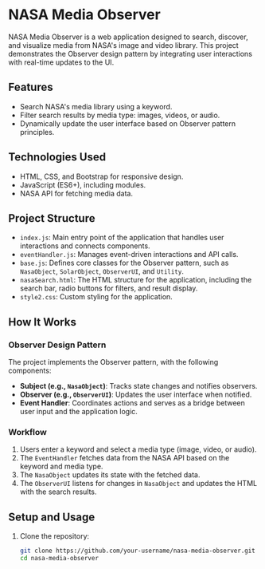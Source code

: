 # NASA Media Observer

NASA Media Observer is a web application designed to search, discover, and visualize media from NASA's image and video library. This project demonstrates the Observer design pattern by integrating user interactions with real-time updates to the UI.

## Features

- Search NASA's media library using a keyword.
- Filter search results by media type: images, videos, or audio.
- Dynamically update the user interface based on Observer pattern principles.

## Technologies Used

- HTML, CSS, and Bootstrap for responsive design.
- JavaScript (ES6+), including modules.
- NASA API for fetching media data.

## Project Structure

- `index.js`: Main entry point of the application that handles user interactions and connects components.
- `eventHandler.js`: Manages event-driven interactions and API calls.
- `base.js`: Defines core classes for the Observer pattern, such as `NasaObject`, `SolarObject`, `ObserverUI`, and `Utility`.
- `nasaSearch.html`: The HTML structure for the application, including the search bar, radio buttons for filters, and result display.
- `style2.css`: Custom styling for the application.

## How It Works

### Observer Design Pattern
The project implements the Observer pattern, with the following components:
- **Subject (e.g., `NasaObject`)**: Tracks state changes and notifies observers.
- **Observer (e.g., `ObserverUI`)**: Updates the user interface when notified.
- **Event Handler**: Coordinates actions and serves as a bridge between user input and the application logic.

### Workflow
1. Users enter a keyword and select a media type (image, video, or audio).
2. The `EventHandler` fetches data from the NASA API based on the keyword and media type.
3. The `NasaObject` updates its state with the fetched data.
4. The `ObserverUI` listens for changes in `NasaObject` and updates the HTML with the search results.

## Setup and Usage

1. Clone the repository:
   ```bash
   git clone https://github.com/your-username/nasa-media-observer.git
   cd nasa-media-observer
